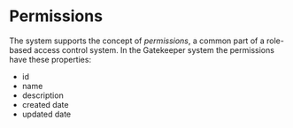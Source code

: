 # Permissions

The system supports the concept of *permissions*, a common part of a role-based access control system. In the Gatekeeper
system the permissions have these properties:

- id
- name
- description
- created date
- updated date
